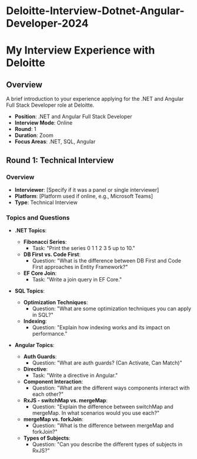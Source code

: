# Deloitte-Interview-Dotnet-Angular-Developer-2024
# My Interview Experience with Deloitte

## Overview
A brief introduction to your experience applying for the .NET and Angular Full Stack Developer role at Deloitte.

- **Position**: .NET and Angular Full Stack Developer
- **Interview Mode**: Online
- **Round**: 1
- **Duration**: Zoom
- **Focus Areas**: .NET, SQL, Angular

## Round 1: Technical Interview

### Overview
- **Interviewer**: [Specify if it was a panel or single interviewer]
- **Platform**: [Platform used if online, e.g., Microsoft Teams]
- **Type**: Technical Interview

### Topics and Questions
- **.NET Topics**:
  - **Fibonacci Series**:
    - Task: "Print the series 0 1 1 2 3 5 up to 10."
  - **DB First vs. Code First**:
    - Question: "What is the difference between DB First and Code First approaches in Entity Framework?"
  - **EF Core Join**:
    - Task: "Write a join query in EF Core."

- **SQL Topics**:
  - **Optimization Techniques**:
    - Question: "What are some optimization techniques you can apply in SQL?"
  - **Indexing**:
    - Question: "Explain how indexing works and its impact on performance."

- **Angular Topics**:
  - **Auth Guards**:
    - Question: "What are auth guards? (Can Activate, Can Match)"
  - **Directive**:
    - Task: "Write a directive in Angular."
  - **Component Interaction**:
    - Question: "What are the different ways components interact with each other?"
  - **RxJS - switchMap vs. mergeMap**:
    - Question: "Explain the difference between switchMap and mergeMap. In what scenarios would you use each?"
  - **mergeMap vs. forkJoin**:
    - Question: "What is the difference between mergeMap and forkJoin?"
  - **Types of Subjects**:
    - Question: "Can you describe the different types of subjects in RxJS?"


